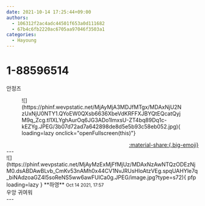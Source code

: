 ```yaml
---
date: 2021-10-14 17:25:44+09:00
authors:
  - 106312f2ac4adc44501f653a0d111682
  - 67b4c6fb2220ac6705aa97046f3503a1
categories:
  - Hayoung
---
```


# 1-88596514

<div class="post-container" markdown="1">
<div class="content-container md-sidebar__scrollwrap" markdown="1">

안정즈
<figure markdown="1">
![](https://phinf.wevpstatic.net/MjAyMjA3MDJfMTgx/MDAxNjU2NzUxNjU0NTY1.QYoEW0QXsb6636XbeVdKRFFXJBYQtEQcatQyjM9q_Zcg.tI1XLYghAurOq6JG3ADo1lmxsU-ZT4bq89Dq1c-kEZYg.JPEG/3b07d72ad7a642898de8d5e5b93c58eb052.jpg){ loading=lazy onclick="openFullscreen(this)"}
</figure>


</div>
</div>

<div style="text-align: right;" markdown="1">
<a href="https://weverse.io/fromis9/fanpost/1-88596514" style="text-align: right;">:material-share:{.big-emoji}</a>
</div>
---

<div class="comments-container md-sidebar__scrollwrap" markdown="1">
<div class="comment" markdown="1">
<div class='id-container' markdown="1">
![](https://phinf.wevpstatic.net/MjAyMzExMjFfMjUz/MDAxNzAwNTQzODEzNjM0.dsABDAwBLvb_CmKv53nAMh0x44CV1NvJRUsHloAtzVEg.spqUAHYle7q_biNAdzoaGZ4l5soReNS5ww6awFUlCa0g.JPEG/image.jpg?type=s72){ pfp loading=lazy }
**<span class="artist">하영</span>** <small>Oct 14 2021, 17:57</small><br>
</div>
<div class='comment-body' markdown="1">
우앙 귀여워
</div>
</div>
</div>
---
